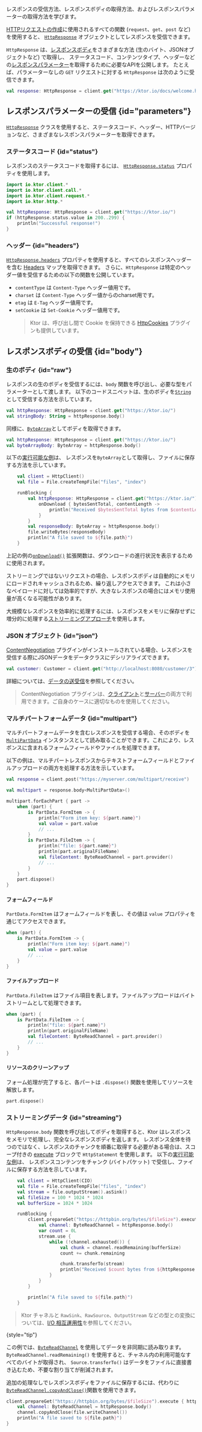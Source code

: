 [//]: # (title: レスポンスの受信)

<show-structure for="chapter" depth="2"/>

<link-summary>
レスポンスの受信方法、レスポンスボディの取得方法、およびレスポンスパラメーターの取得方法を学びます。
</link-summary>

[HTTPリクエストの作成](client-requests.md)に使用されるすべての関数 (`request`、`get`、`post` など) を使用すると、
[`HttpResponse`](https://api.ktor.io/ktor-client-core/io.ktor.client.statement/-http-response/index.html)
オブジェクトとしてレスポンスを受信できます。

`HttpResponse` は、[レスポンスボディ](#body)をさまざまな方法 (生のバイト、JSONオブジェクトなど) で取得し、
ステータスコード、コンテンツタイプ、ヘッダーなどの[レスポンスパラメーター](#parameters)を取得するために必要なAPIを公開します。
たとえば、パラメーターなしの `GET` リクエストに対する `HttpResponse` は次のように受信できます。

```kotlin
val response: HttpResponse = client.get("https://ktor.io/docs/welcome.html")
```

## レスポンスパラメーターの受信 {id="parameters"}

[`HttpResponse`](https://api.ktor.io/ktor-client-core/io.ktor.client.statement/-http-response/index.html)
クラスを使用すると、ステータスコード、ヘッダー、HTTPバージョンなど、さまざまなレスポンスパラメーターを取得できます。

### ステータスコード {id="status"}

レスポンスのステータスコードを取得するには、
[`HttpResponse.status`](https://api.ktor.io/ktor-client-core/io.ktor.client.statement/-http-response/status.html)
プロパティを使用します。

```kotlin
import io.ktor.client.*
import io.ktor.client.call.*
import io.ktor.client.request.*
import io.ktor.http.*

val httpResponse: HttpResponse = client.get("https://ktor.io/")
if (httpResponse.status.value in 200..299) {
    println("Successful response!")
}
```

### ヘッダー {id="headers"}

[`HttpResponse.headers`](https://api.ktor.io/ktor-client-core/io.ktor.client.statement/-http-response/index.html)
プロパティを使用すると、すべてのレスポンスヘッダーを含む
[Headers](https://api.ktor.io/ktor-http/io.ktor.http/-headers/index.html) マップを取得できます。
さらに、`HttpResponse` は特定のヘッダー値を受信するための以下の関数を公開しています。

*   `contentType` は `Content-Type` ヘッダー値用です。
*   `charset` は `Content-Type` ヘッダー値からのcharset用です。
*   `etag` は `E-Tag` ヘッダー値用です。
*   `setCookie` は `Set-Cookie` ヘッダー値用です。
    > Ktor は、呼び出し間で Cookie を保持できる [HttpCookies](client-cookies.md) プラグインも提供しています。

## レスポンスボディの受信 {id="body"}

### 生のボディ {id="raw"}

レスポンスの生のボディを受信するには、`body` 関数を呼び出し、必要な型をパラメーターとして渡します。
以下のコードスニペットは、生のボディを[`String`](https://kotlinlang.org/api/latest/jvm/stdlib/kotlin/-string/)として受信する方法を示しています。

```kotlin
val httpResponse: HttpResponse = client.get("https://ktor.io/")
val stringBody: String = httpResponse.body()
```

同様に、[`ByteArray`](https://kotlinlang.org/api/latest/jvm/stdlib/kotlin/-byte-array/)としてボディを取得できます。

```kotlin
val httpResponse: HttpResponse = client.get("https://ktor.io/")
val byteArrayBody: ByteArray = httpResponse.body()
```

以下の[実行可能な例](https://github.com/ktorio/ktor-documentation/tree/%ktor_version%/codeSnippets/snippets/client-download-file)は、
レスポンスを`ByteArray`として取得し、ファイルに保存する方法を示しています。

```kotlin
    val client = HttpClient()
    val file = File.createTempFile("files", "index")

    runBlocking {
        val httpResponse: HttpResponse = client.get("https://ktor.io/") {
            onDownload { bytesSentTotal, contentLength ->
                println("Received $bytesSentTotal bytes from $contentLength")
            }
        }
        val responseBody: ByteArray = httpResponse.body()
        file.writeBytes(responseBody)
        println("A file saved to ${file.path}")
    }
```

上記の例の[`onDownload()`](https://api.ktor.io/ktor-client-core/io.ktor.client.plugins/on-download.html)
拡張関数は、ダウンロードの進行状況を表示するために使用されます。

ストリーミングではないリクエストの場合、レスポンスボディは自動的にメモリにロードされキャッシュされるため、繰り返しアクセスできます。
これは小さなペイロードに対しては効率的ですが、大きなレスポンスの場合にはメモリ使用量が高くなる可能性があります。

大規模なレスポンスを効率的に処理するには、レスポンスをメモリに保存せずに増分的に処理する[ストリーミングアプローチ](#streaming)を使用します。

### JSON オブジェクト {id="json"}

[ContentNegotiation](client-serialization.md) プラグインがインストールされている場合、レスポンスを受信する際にJSONデータをデータクラスにデシリアライズできます。

```kotlin
val customer: Customer = client.get("http://localhost:8080/customer/3").body()
```

詳細については、[データの送受信](client-serialization.md#receive_send_data)を参照してください。

> ContentNegotiation プラグインは、[クライアント](client-serialization.md)と[サーバー](server-serialization.md)の両方で利用できます。ご自身のケースに適切なものを使用してください。

### マルチパートフォームデータ {id="multipart"}

マルチパートフォームデータを含むレスポンスを受信する場合、そのボディを
[`MultiPartData`](https://api.ktor.io/ktor-http/io.ktor.http.content/-multi-part-data/index.html)
インスタンスとして読み取ることができます。これにより、レスポンスに含まれるフォームフィールドやファイルを処理できます。

以下の例は、マルチパートレスポンスからテキストフォームフィールドとファイルアップロードの両方を処理する方法を示しています。

```kotlin
val response = client.post("https://myserver.com/multipart/receive")

val multipart = response.body<MultiPartData>()

multipart.forEachPart { part ->
    when (part) {
        is PartData.FormItem -> {
            println("Form item key: ${part.name}")
            val value = part.value
            // ...
        }
        is PartData.FileItem -> {
            println("file: ${part.name}")
            println(part.originalFileName)
            val fileContent: ByteReadChannel = part.provider()
            // ...
        }
    }
    part.dispose()
}
```

#### フォームフィールド

`PartData.FormItem` はフォームフィールドを表し、その値は `value` プロパティを通じてアクセスできます。

```kotlin
when (part) {
    is PartData.FormItem -> {
        println("Form item key: ${part.name}")
        val value = part.value
        // ...
    }
}
```

#### ファイルアップロード

`PartData.FileItem` はファイル項目を表します。ファイルアップロードはバイトストリームとして処理できます。

```kotlin
when (part) {
    is PartData.FileItem -> {
        println("file: ${part.name}")
        println(part.originalFileName)
        val fileContent: ByteReadChannel = part.provider()
        // ...
    }
}
```

#### リソースのクリーンアップ

フォーム処理が完了すると、各パートは `.dispose()` 関数を使用してリソースを解放します。

```kotlin
part.dispose()
```

### ストリーミングデータ {id="streaming"}

`HttpResponse.body` 関数を呼び出してボディを取得すると、Ktor はレスポンスをメモリで処理し、完全なレスポンスボディを返します。
レスポンス全体を待つのではなく、レスポンスのチャンクを順番に取得する必要がある場合は、スコープ付きの
[execute](https://api.ktor.io/ktor-client/ktor-client-core/io.ktor.client.statement/-http-statement/execute.html)
ブロックで `HttpStatement` を使用します。
以下の[実行可能な例](https://github.com/ktorio/ktor-documentation/tree/%ktor_version%/codeSnippets/snippets/client-download-streaming)は、
レスポンスコンテンツをチャンク (バイトパケット) で受信し、ファイルに保存する方法を示しています。

```kotlin
    val client = HttpClient(CIO)
    val file = File.createTempFile("files", "index")
    val stream = file.outputStream().asSink()
    val fileSize = 100 * 1024 * 1024
    val bufferSize = 1024 * 1024

    runBlocking {
        client.prepareGet("https://httpbin.org/bytes/$fileSize").execute { httpResponse ->
            val channel: ByteReadChannel = httpResponse.body()
            var count = 0L
            stream.use {
                while (!channel.exhausted()) {
                    val chunk = channel.readRemaining(bufferSize)
                    count += chunk.remaining

                    chunk.transferTo(stream)
                    println("Received $count bytes from ${httpResponse.contentLength()}")
                }
            }
        }

        println("A file saved to ${file.path}")
    }
```

> Ktor チャネルと `RawSink`、`RawSource`、`OutputStream` などの型との変換については、[I/O 相互運用性](io-interoperability.md)を参照してください。
>
{style="tip"}

この例では、[`ByteReadChannel`](https://api.ktor.io/ktor-io/io.ktor.utils.io/-byte-read-channel/index.html)
を使用してデータを非同期に読み取ります。`ByteReadChannel.readRemaining()` を使用すると、チャネル内の利用可能なすべてのバイトが取得され、
`Source.transferTo()` はデータをファイルに直接書き込むため、不要な割り当てが削減されます。

追加の処理なしでレスポンスボディをファイルに保存するには、代わりに
[`ByteReadChannel.copyAndClose()`](https://api.ktor.io/ktor-io/io.ktor.utils.io/copy-and-close.html)関数を使用できます。

```Kotlin
client.prepareGet("https://httpbin.org/bytes/$fileSize").execute { httpResponse ->
    val channel: ByteReadChannel = httpResponse.body()
    channel.copyAndClose(file.writeChannel())
    println("A file saved to ${file.path}")
}